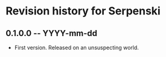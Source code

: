 # Revision history for Serpenski

## 0.1.0.0 -- YYYY-mm-dd

* First version. Released on an unsuspecting world.
